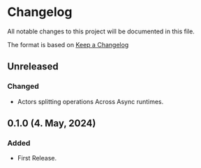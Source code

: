 # Changelog

All notable changes to this project will be documented in this file.

The format is based on [Keep a Changelog](https://keepachangelog.com/en/1.0.0/)
## Unreleased

### Changed
- Actors splitting operations Across Async runtimes.

## 0.1.0 (4. May, 2024)
### Added
- First Release.